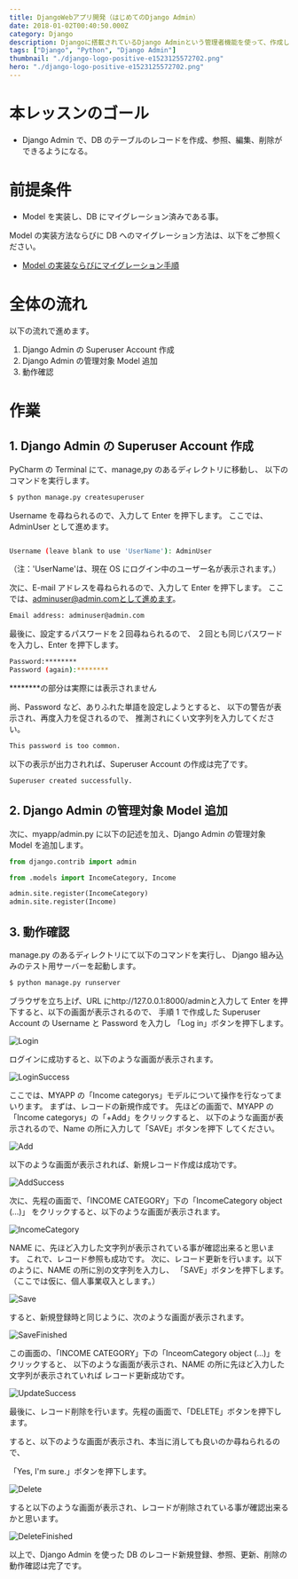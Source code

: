 ```yaml
---
title: DjangoWebアプリ開発（はじめてのDjango Admin）
date: 2018-01-02T00:40:50.000Z
category: Django
description: Djangoに搭載されているDjango Adminという管理者機能を使って、作成したDBのテーブルにレコードを新規作成、参照、編集、削除を行うまでの手順をご紹介します。
tags: ["Django", "Python", "Django Admin"]
thumbnail: "./django-logo-positive-e1523125572702.png"
hero: "./django-logo-positive-e1523125572702.png"
---
```


# 本レッスンのゴール

- Django Admin で、DB のテーブルのレコードを作成、参照、編集、削除ができるようになる。

# 前提条件

- Model を実装し、DB にマイグレーション済みである事。

<attention>

Model の実装方法ならびに DB へのマイグレーション方法は、以下をご参照ください。

- <a href="https://startappdevfrom35.com/djangofirstdbappdbbuild/" target="_blank" rel="noopener">Model の実装ならびにマイグレーション手順</a>

</attention>

# 全体の流れ

以下の流れで進めます。

1. Django Admin の Superuser Account 作成
2. Django Admin の管理対象 Model 追加
3. 動作確認

<adsence></adsence>

# 作業

## 1. Django Admin の Superuser Account 作成

PyCharm の Terminal にて、manage,py のあるディレクトリに移動し、
以下のコマンドを実行します。

```bash
$ python manage.py createsuperuser
```

Username を尋ねられるので、入力して Enter を押下します。
ここでは、AdminUser として進めます。

```bash

Username (leave blank to use 'UserName'): AdminUser

```

（注：'UserName'は、現在 OS にログイン中のユーザー名が表示されます。）

次に、E-mail アドレスを尋ねられるので、入力して Enter を押下します。
ここでは、adminuser@admin.comとして進めます。

```bash
Email address: adminuser@admin.com
```

最後に、設定するパスワードを２回尋ねられるので、
２回とも同じパスワードを入力し、Enter を押下します。

```bash
Password:********
Password (again):********
```

<attention>
********の部分は実際には表示されません

尚、Password など、ありふれた単語を設定しようとすると、
以下の警告が表示され、再度入力を促されるので、
推測されにくい文字列を入力してください。

```bash
This password is too common.
```

</attention>

以下の表示が出力されれば、Superuser Account の作成は完了です。

```bash
Superuser created successfully.
```

## 2. Django Admin の管理対象 Model 追加

次に、myapp/admin.py に以下の記述を加え、Django Admin の管理対象 Model を追加します。

```python
from django.contrib import admin

from .models import IncomeCategory, Income

admin.site.register(IncomeCategory)
admin.site.register(Income)
```

<adsence></adsence>

## 3. 動作確認

manage.py のあるディレクトリにて以下のコマンドを実行し、
Django 組み込みのテスト用サーバーを起動します。

```bash
$ python manage.py runserver
```

ブラウザを立ち上げ、URL にhttp://127.0.0.1:8000/adminと入力して
Enter を押下すると、以下の画面が表示されるので、
手順 1 で作成した Superuser Account の Username と Password を入力し
「Log in」ボタンを押下します。

![Login](FireShot-Capture-13-Log-in-I-Django-site-admin-http___127.0.0.1_8000_admin_login__next_admin_.png)

ログインに成功すると、以下のような画面が表示されます。

![LoginSuccess](FireShot-Capture-14-Site-administration-I-Django-site-admin-http___127.0.0.1_8000_admin_.png)

ここでは、MYAPP の「Income categorys」モデルについて操作を行なってまいります。
まずは、レコードの新規作成です。
先ほどの画面で、MYAPP の「Income categorys」の「<highlight>+Add</highlight>」をクリックすると、
以下のような画面が表示されるので、Name の所に入力して「<highlight>SAVE</highlight>」ボタンを押下
してください。

![Add](FireShot-Capture-15-Add-income-category-I_-http___127.0.0.1_8000_admin_myapp_incomecategory_add_.png)

以下のような画面が表示されれば、新規レコード作成は成功です。

![AddSuccess](FireShot-Capture-16-Select-income-category-to_-http___127.0.0.1_8000_admin_myapp_incomecategory_.png)

次に、先程の画面で、「INCOME CATEGORY」下の「IncomeCategory object (...)」
をクリックすると、以下のような画面が表示されます。

![IncomeCategory](FireShot-Capture-17-Change-income-category-I-Django-site-a_-http___127.0.0.1_8000_admin_myapp_.png)

NAME に、先ほど入力した文字列が表示されている事が確認出来ると思います。
これで、レコード参照も成功です。
次に、レコード更新を行います。以下のように、NAME の所に別の文字列を入力し、
「SAVE」ボタンを押下します。（ここでは仮に、個人事業収入とします。）

![Save](FireShot-Capture-18-Change-income-category-I-Django-site-a_-http___127.0.0.1_8000_admin_myapp_.png)

すると、新規登録時と同じように、次のような画面が表示されます。

![SaveFinished](FireShot-Capture-19-Select-income-category-to_-http___127.0.0.1_8000_admin_myapp_incomecategory_.png)

この画面の、「INCOME CATEGORY」下の「InceomCategory object (...)」をクリックすると、
以下のような画面が表示され、NAME の所に先ほど入力した文字列が表示されていれば
レコード更新成功です。

![UpdateSuccess](FireShot-Capture-20-Change-income-category-I-Django-site-a_-http___127.0.0.1_8000_admin_myapp_.png)

最後に、レコード削除を行います。先程の画面で、「<highlight>DELETE</highlight>」ボタンを押下します。

すると、以下のような画面が表示され、本当に消しても良いのか尋ねられるので、

「<highlight>Yes, I'm sure.</highlight>」ボタンを押下します。

![Delete](FireShot-Capture-21-Are-you-sure_-I-Django-site-admin_-http___127.0.0.1_8000_admin_myapp_.png)

すると以下のような画面が表示され、レコードが削除されている事が確認出来るかと思います。

![DeleteFinished](FireShot-Capture-22-Select-income-category-to_-http___127.0.0.1_8000_admin_myapp_incomecategory_.png)

以上で、Django Admin を使った DB のレコード新規登録、参照、更新、削除の
動作確認は完了です。
